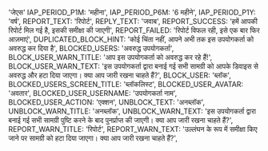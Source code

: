 'जेएस'
  IAP_PERIOD_P1M: 'महीना',
  IAP_PERIOD_P6M: '6 महीने',
  IAP_PERIOD_P1Y: 'वर्ष',
  REPORT_TEXT: 'रिपोर्ट',
  REPLY_TEXT: 'जवाब',
  REPORT_SUCCESS: 'हमें आपकी रिपोर्ट मिल गई है, इसकी समीक्षा की जाएगी',
  REPORT_FAILED: 'रिपोर्ट विफल रही, इसे एक बार फिर आज़माएं',
  DUPLICATED_BLOCK_HINT: 'कोई चिंता नहीं, आपने अभी तक इस उपयोगकर्ता को अवरुद्ध कर दिया है',
  BLOCKED_USERS: 'अवरुद्ध उपयोगकर्ता',
  BLOCK_USER_WARN_TITLE: 'आप इस उपयोगकर्ता को अवरुद्ध कर रहे हैं!',
  BLOCK_USER_WARN_TEXT: 'इस उपयोगकर्ता द्वारा बनाई गई सभी सामग्री को आपके डिवाइस से अवरुद्ध और हटा दिया जाएगा। क्या आप जारी रखना चाहते हैं?',
  BLOCK_USER: 'ब्लॉक',
  BLOCKED_USERS_SCREEN_TITLE: 'ब्लॉकलिस्ट',
  BLOCKED_USER_AVATAR: 'अवतार',
  BLOCKED_USER_USERNAME: 'उपयोगकर्ता नाम',
  BLOCKED_USER_ACTION: 'एक्शन',
  UNBLOCK_TEXT: 'अनब्लॉक',
  UNBLOCK_WARN_TITLE: 'अनब्लॉक',
  UNBLOCK_WARN_TEXT: 'इस उपयोगकर्ता द्वारा बनाई गई सभी सामग्री पुष्टि करने के बाद पुनर्प्राप्त की जाएगी। क्या आप जारी रखना चाहते हैं?',
  REPORT_WARN_TITLE: 'रिपोर्ट',
  REPORT_WARN_TEXT: 'उल्लंघन के रूप में समीक्षा किए जाने पर सामग्री को हटा दिया जाएगा। क्या आप जारी रखना चाहते हैं?',

```
